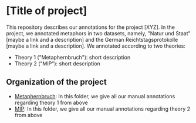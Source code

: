 # [Title of project]

This repository describes our annotations for the project [XYZ]. In the project, we annotated metaphors in two datasets, namely, "Natur und Staat" [maybe a link and a description] and the German Reichtstagsprotokolle [maybe a link and a description]. 
We annotated according to two theories:

* Theory 1 ("Metaphernbruch"): short description    
* Theory 2 ("MIP"): short description
      
      
## Organization of the project

* [Metaphernbruch](Metaphernbruch): In this folder, we give all our manual annotations regarding theory 1 from above
* [MIP](...): In this folder, we give all our manual annotations regarding theory 2 from above
